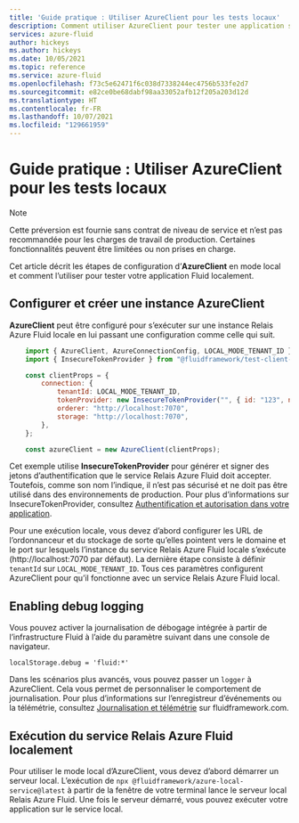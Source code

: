 ```yaml
---
title: 'Guide pratique : Utiliser AzureClient pour les tests locaux'
description: Comment utiliser AzureClient pour tester une application sans service
services: azure-fluid
author: hickeys
ms.author: hickeys
ms.date: 10/05/2021
ms.topic: reference
ms.service: azure-fluid
ms.openlocfilehash: f73c5e62471f6c038d7338244ec4756b533fe2d7
ms.sourcegitcommit: e82ce0be68dabf98aa33052afb12f205a203d12d
ms.translationtype: HT
ms.contentlocale: fr-FR
ms.lasthandoff: 10/07/2021
ms.locfileid: "129661959"
---
```

# <a name="how-to-use-azureclient-for-local-testing"></a>Guide pratique : Utiliser AzureClient pour les tests locaux

> [!NOTE]
> Cette préversion est fournie sans contrat de niveau de service et n’est pas recommandée pour les charges de travail de production. Certaines fonctionnalités peuvent être limitées ou non prises en charge.

Cet article décrit les étapes de configuration d’**AzureClient** en mode local et comment l’utiliser pour tester votre application Fluid localement.

## <a name="configure-and-create-an-azureclient"></a>Configurer et créer une instance AzureClient

**AzureClient** peut être configuré pour s’exécuter sur une instance Relais Azure Fluid locale en lui passant une configuration comme celle qui suit.

```js
    import { AzureClient, AzureConnectionConfig, LOCAL_MODE_TENANT_ID } from "@fluidframework/azure-client";
    import { InsecureTokenProvider } from "@fluidframework/test-client-utils";

    const clientProps = {
        connection: {
            tenantId: LOCAL_MODE_TENANT_ID,
            tokenProvider: new InsecureTokenProvider("", { id: "123", name: "Test User" }),
            orderer: "http://localhost:7070",
            storage: "http://localhost:7070",
        },
    };

    const azureClient = new AzureClient(clientProps);
```

Cet exemple utilise **InsecureTokenProvider** pour générer et signer des jetons d’authentification que le service Relais Azure Fluid doit accepter. Toutefois, comme son nom l’indique, il n’est pas sécurisé et ne doit pas être utilisé dans des environnements de production. Pour plus d’informations sur InsecureTokenProvider, consultez [Authentification et autorisation dans votre application](https://fluidframework.com/docs/build/auth/#the-token-provider).

Pour une exécution locale, vous devez d’abord configurer les URL de l’ordonnanceur et du stockage de sorte qu’elles pointent vers le domaine et le port sur lesquels l’instance du service Relais Azure Fluid locale s’exécute (http://localhost:7070 par défaut). La dernière étape consiste à définir `tenantId` sur `LOCAL_MODE_TENANT_ID`. Tous ces paramètres configurent AzureClient pour qu’il fonctionne avec un service Relais Azure Fluid local.  

## <a name="enabling-debug-logging"></a>Enabling debug logging

Vous pouvez activer la journalisation de débogage intégrée à partir de l’infrastructure Fluid à l’aide du paramètre suivant dans une console de navigateur.

`localStorage.debug = 'fluid:*'`

Dans les scénarios plus avancés, vous pouvez passer un `logger` à AzureClient. Cela vous permet de personnaliser le comportement de journalisation. Pour plus d’informations sur l’enregistreur d’événements ou la télémétrie, consultez [Journalisation et télémétrie](https://fluidframework.com/docs/testing/telemetry/) sur fluidframework.com. 

## <a name="running-azure-fluid-relay-service-locally"></a>Exécution du service Relais Azure Fluid localement

Pour utiliser le mode local d’AzureClient, vous devez d’abord démarrer un serveur local. L’exécution de `npx @fluidframework/azure-local-service@latest` à partir de la fenêtre de votre terminal lance le serveur local Relais Azure Fluid. Une fois le serveur démarré, vous pouvez exécuter votre application sur le service local.
